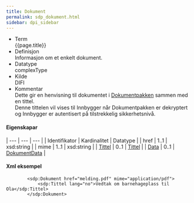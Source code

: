 ```yaml
---
title: Dokument  
permalink: sdp_dokument.html
sidebar: dpi_sidebar
---
```


  - Term  
    {{page.title}}
  - Definisjon  
    Informasjon om et enkelt dokument.
  - Datatype  
    complexType
  - Kilde  
    DIFI
  - Kommentar  
    Dette gir en henvisning til dokumentet i
    [Dokumentpakken](https://difi.github.io/felleslosninger/dokumentpakke_index.html) sammen med en tittel.  
    Denne tittelen vil vises til Innbygger når Dokumentpakken er
    dekryptert og Innbygger er autentisert på tilstrekkelig
    sikkerhetsnivå.

#### Eigenskapar

| --- | --- | --- |
| Identifikator        | Kardinalitet | Datatype                     |
| href                 | 1..1         | xsd:string                   |
| mime                 | 1..1         | xsd:string                   |
| [Tittel](Tittel.md)     | 0..1         | [Tittel](Tittel.md)             |
| [Data](DokumentData.md) | 0..1         | [DokumentData](DokumentData.md) |

#### Xml eksempel

``` 
        <sdp:Dokument href="melding.pdf" mime="application/pdf">
            <sdp:Tittel lang="no">Vedtak om barnehageplass til Ola</sdp:Tittel>             
        </sdp:Dokument>
```
